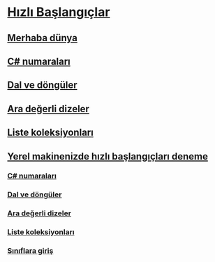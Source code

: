# [Hızlı Başlangıçlar](index.md)
## [Merhaba dünya](hello-world.yml)
## [C# numaraları](numbers-in-csharp.yml)
## [Dal ve döngüler](branches-and-loops.yml)
## [Ara değerli dizeler](interpolated-strings.yml)
## [Liste koleksiyonları](list-collection.yml)
## [Yerel makinenizde hızlı başlangıçları deneme](local-environment.md)
### [C# numaraları](numbers-in-csharp-local.md)
### [Dal ve döngüler](branches-and-loops-local.md)
### [Ara değerli dizeler](interpolated-strings-local.md)
### [Liste koleksiyonları](arrays-and-collections.md)
### [Sınıflara giriş](introduction-to-classes.md)
